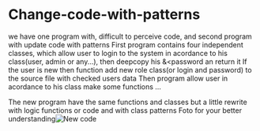 # Change-code-with-patterns
we have one program with, difficult to perceive code, and second program with update code with patterns 
First program contains four independent classes, which allow user to login to the system in acordance to his class(user, admin or any...), then deepcopy his <login>&<password an return it 
If the user is new then function add new role class(or login and password) to the source file with checked users data
Then program allow user in acordance to his class make some functions ...


The new program have the same functions and classes but a little rewrite with logic functions or code and with class patterns
Foto for your better understanding![New code](https://user-images.githubusercontent.com/105742207/174638700-30596466-8963-40b2-a83f-587e03c8035c.png)
